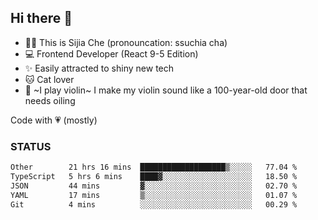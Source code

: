 ## Hi there 👋

- 🙋‍♀️ This is Sijia Che (pronouncation: ssuchia cha)
- 💻 Frontend Developer (React 9-5 Edition)
- ✨ Easily attracted to shiny new tech
- 🐱 Cat lover
- 🌟 ~I play violin~ I make my violin sound like a 100-year-old door that needs oiling

Code with 💗 (mostly)

### STATUS
<!--START_SECTION:waka-->

```txt
Other        21 hrs 16 mins  ███████████████████▒░░░░░   77.04 %
TypeScript   5 hrs 6 mins    ████▓░░░░░░░░░░░░░░░░░░░░   18.50 %
JSON         44 mins         ▓░░░░░░░░░░░░░░░░░░░░░░░░   02.70 %
YAML         17 mins         ▒░░░░░░░░░░░░░░░░░░░░░░░░   01.07 %
Git          4 mins          ░░░░░░░░░░░░░░░░░░░░░░░░░   00.29 %
```

<!--END_SECTION:waka-->
